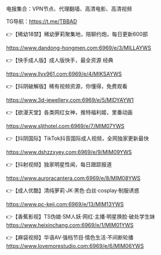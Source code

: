 电报集合：VPN节点、代理翻墙、高清电影、高清视频

TG导航：https://t.me/TBBAD

👉【稀幼18禁】稀幼萝莉聚集地，陪聊约炮，每日更新600部

  https://www.dandong-hongmen.com:6969/e/3/MILLAYWS

👉【快手成人版】成人版快手，最全资源 经典

  https://www.llyx961.com:6969/e/4/MIKSAYWS

👉【抖阴破解版】稀有视频资源，你懂得，免费观看

  https://www.3d-jewellery.com:6969/e/5/MIDYAYW1

👉【欲漫天堂】各类网红女神，推特福利姬，里番动画

  https://www.sljthotel.com:6969/e/7/MIM07YWS

👉【抖阴国际】TikTok抖音国际成人视频，全网独家更新最快

  https://www.dshzzxyey.com:6969/e/9/MIM09YWS

👉【抖射视频】独家明星性闻，每日跟踪报道

  https://www.auroracantera.com:6969/e/8/MIM08YWS

👉【成人优酷】清纯萝莉·JK·黑色·白丝·cosplay·制服诱惑

  https://www.pc-keji.com:6969/e/13/MIM13YWS

👉【香蕉影视】TS伪娘·SM人妖·网红·主播·明星换脸·破处学生妹
  https://www.heixinchang.com:6969/e/1/MIM01YWS

👉【麻袋视频】华语AV·强档节目·情色生活·不间断轮播
  https://www.lovemorestudio.com:6969/e/6/MIM06YWS
